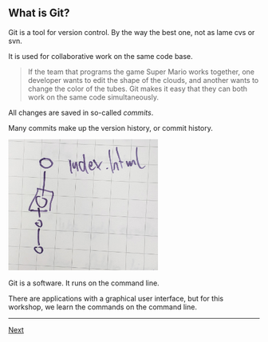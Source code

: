## What is Git?

Git is a tool for version control. By the way the best one, not as lame cvs or svn.

It is used for collaborative work on the same code base.

> If the team that programs the game Super Mario works together, one developer wants to edit the shape of the clouds, and another wants to change the color of the tubes. Git makes it easy that they can both work on the same code simultaneously.

All changes are saved in so-called *commits*.

Many commits make up the version history, or commit history.

<img src="img/git-history.jpg" alt="Git history" width="300"/>

Git is a software. It runs on the command line.

There are applications with a graphical user interface, but for this workshop, we learn the commands on the command line.

---

[Next](02-command-line-basics.md)